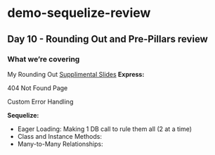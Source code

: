 # demo-sequelize-review
## Day 10 - Rounding Out and Pre-Pillars review
### What we’re covering

My Rounding Out [Supplimental Slides](https://docs.google.com/presentation/d/1pbAXsmBuILy6pYLvgd4gwDsopSXgIo-OxcBtOUjzkfE/edit#slide=id.p1)
**Express:** 

404 Not Found Page

Custom Error Handling

**Sequelize:** 

- Eager Loading: Making 1 DB call to rule them all (2 at a time)
- Class and Instance Methods:
- Many-to-Many Relationships:

